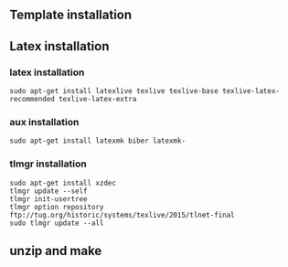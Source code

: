 
## Template installation

## Latex installation

### latex installation

```
sudo apt-get install latexlive texlive texlive-base texlive-latex-recommended texlive-latex-extra
```
### aux installation

```
sudo apt-get install latexmk biber latexmk-
```
### tlmgr installation

```
sudo apt-get install xzdec
tlmgr update --self
tlmgr init-usertree
tlmgr option repository ftp://tug.org/historic/systems/texlive/2015/tlnet-final
sudo tlmgr update --all

```

## unzip and make

